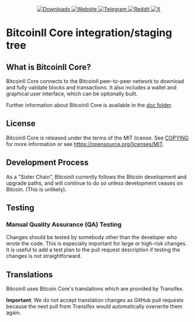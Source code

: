 <p align="center">
  <a href="https://github.com/BitcoinII-Dev/BitcoinII/releases">
    <img src="https://img.shields.io/github/downloads/BitcoinII-Dev/BitcoinII/total?style=for-the-badge" alt="Downloads">
  </a>
  <a href="https://Bitcoin-II.org">
    <img src="https://img.shields.io/badge/Website-Online-brightgreen?logo=google-chrome&style=for-the-badge" alt="Website">
  </a>
  <a href="https://t.me/+mc19GB_d5yo3Yjg5">
    <img src="https://img.shields.io/badge/Telegram-Join%20Chat-blue?logo=telegram&style=for-the-badge" alt="Telegram">
  </a>
  <a href="https://reddit.com/r/BitcoinII">
    <img src="https://img.shields.io/reddit/subreddit-subscribers/BitcoinII?label=Reddit&style=for-the-badge" alt="Reddit">
  </a>
  <a href="https://x.com/bc2org">
    <img src="https://img.shields.io/badge/X-Follow-black?logo=twitter&style=for-the-badge" alt="X">
  </a>
</p>

BitcoinII Core integration/staging tree
=====================================


What is BitcoinII Core?
---------------------

BitcoinII Core connects to the BitcoinII peer-to-peer network to download and fully
validate blocks and transactions. It also includes a wallet and graphical user
interface, which can be optionally built.

Further information about BitcoinII Core is available in the [doc folder](/doc).

License
-------

BitcoinII Core is released under the terms of the MIT license. See [COPYING](COPYING) for more
information or see https://opensource.org/licenses/MIT.

Development Process
-------------------

As a "Sister Chain", BitcoinII currently follows the Bitcoin development and upgrade paths, and
will continue to do so unless development ceases on Bitcoin. (This is unlikely).

Testing
-------

### Manual Quality Assurance (QA) Testing

Changes should be tested by somebody other than the developer who wrote the
code. This is especially important for large or high-risk changes. It is useful
to add a test plan to the pull request description if testing the changes is
not straightforward.

Translations
------------

BitcoinII uses Bitcoin Core's translations which are provided by Transifex.

**Important**: We do not accept translation changes as GitHub pull requests because the next
pull from Transifex would automatically overwrite them again.
